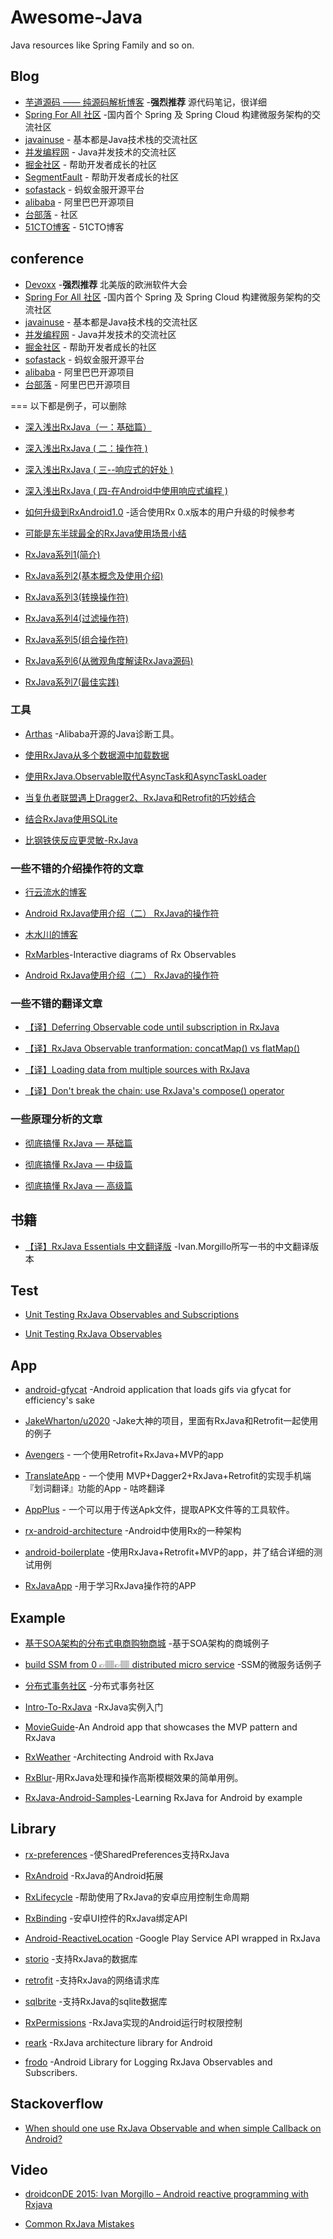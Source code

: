 # Awesome-Java
Java resources like Spring Family and so on.

## Blog
*  [芋道源码 —— 纯源码解析博客](http://www.iocoder.cn/) -**强烈推荐** 源代码笔记，很详细
* [Spring For All 社区](http://www.spring4all.com) -国内首个 Spring 及 Spring Cloud 构建微服务架构的交流社区
* [javainuse](https://www.javainuse.com/) - 基本都是Java技术栈的交流社区
* [并发编程网](http://ifeve.com/) - Java并发技术的交流社区
* [掘金社区](https://juejin.im/) - 帮助开发者成长的社区
* [SegmentFault](https://segmentfault.com/) - 帮助开发者成长的社区
* [sofastack](https://github.com/sofastack) - 蚂蚁金服开源平台
* [alibaba](https://github.com/alibaba) - 阿里巴巴开源项目
* [台部落](https://www.twblogs.net/) - 社区
* [51CTO博客](https://blog.51cto.com/) - 51CTO博客


## conference
*  [Devoxx](https://devoxx.com/) -**强烈推荐** 北美版的欧洲软件大会
* [Spring For All 社区](http://www.spring4all.com) -国内首个 Spring 及 Spring Cloud 构建微服务架构的交流社区
* [javainuse](https://www.javainuse.com/) - 基本都是Java技术栈的交流社区
* [并发编程网](http://ifeve.com/) - Java并发技术的交流社区
* [掘金社区](https://juejin.im/) - 帮助开发者成长的社区
* [sofastack](https://github.com/sofastack) - 蚂蚁金服开源平台
* [alibaba](https://github.com/alibaba) - 阿里巴巴开源项目
* [台部落](https://www.twblogs.net/) - 阿里巴巴开源项目


=== 以下都是例子，可以删除



* [深入浅出RxJava（一：基础篇）](http://blog.csdn.net/lzyzsd/article/details/41833541)

* [深入浅出RxJava ( 二：操作符 )](http://blog.csdn.net/lzyzsd/article/details/44094895)

* [深入浅出RxJava ( 三--响应式的好处 )](http://blog.csdn.net/lzyzsd/article/details/44891933)

* [深入浅出RxJava ( 四-在Android中使用响应式编程 )](http://blog.csdn.net/lzyzsd/article/details/45033611)

* [如何升级到RxAndroid1.0](http://blog.csdn.net/lzyzsd/article/details/49248235) -适合使用Rx 0.x版本的用户升级的时候参考

* [可能是东半球最全的RxJava使用场景小结](http://blog.csdn.net/theone10211024/article/details/50435325)

* [RxJava系列1(简介)](https://zhuanlan.zhihu.com/p/20687178)

* [RxJava系列2(基本概念及使用介绍)](https://zhuanlan.zhihu.com/p/20687307)

* [RxJava系列3(转换操作符)](https://zhuanlan.zhihu.com/p/21926591)

* [RxJava系列4(过滤操作符)](https://zhuanlan.zhihu.com/p/21966621)

* [RxJava系列5(组合操作符)](https://zhuanlan.zhihu.com/p/22039934)

* [RxJava系列6(从微观角度解读RxJava源码)](https://zhuanlan.zhihu.com/p/22338235) 
  
* [RxJava系列7(最佳实践)](https://zhuanlan.zhihu.com/p/23108381)  


### 工具

*  [Arthas](https://github.com/alibaba/arthas.git) -Alibaba开源的Java诊断工具。

* [使用RxJava从多个数据源中加载数据](http://www.devtf.cn/?p=764)

* [使用RxJava.Observable取代AsyncTask和AsyncTaskLoader](http://www.devtf.cn/?p=114)

* [当复仇者联盟遇上Dragger2、RxJava和Retrofit的巧妙结合](http://www.devtf.cn/?p=565)

* [结合RxJava使用SQLite](http://www.devtf.cn/?p=734)

* [比钢铁侠反应更灵敏-RxJava](http://www.devtf.cn/?p=770)

###  一些不错的介绍操作符的文章

 * [行云流水的博客](http://blog.csdn.net/job_hesc/article/details/46242117)

 * [Android RxJava使用介绍（二） RxJava的操作符](http://blog.chinaunix.net/uid/20771867.html)

 * [木水川的博客](http://mushuichuan.com/tags/RxJava/)

 * [RxMarbles](http://rxmarbles.com/)-Interactive diagrams of Rx Observables

 * [Android RxJava使用介绍（二） RxJava的操作符](http://blog.csdn.net/job_hesc/article/details/46242117)

###  一些不错的翻译文章

* [【译】Deferring Observable code until subscription in RxJava](http://www.jianshu.com/p/c83996149f5b)

* [【译】RxJava Observable tranformation: concatMap() vs flatMap()](http://www.jianshu.com/p/6d16805537ef)

* [【译】Loading data from multiple sources with RxJava](http://www.jianshu.com/p/be084df924dc)

* [【译】Don't break the chain: use RxJava's compose() operator](http://www.jianshu.com/p/e9e03194199e)

###  一些原理分析的文章
* [彻底搞懂 RxJava — 基础篇](http://diordna.sinaapp.com/?p=896)

* [彻底搞懂 RxJava — 中级篇](http://diordna.sinaapp.com/?p=910)

* [彻底搞懂 RxJava — 高级篇](http://diordna.sinaapp.com/?p=912)

## 书籍
* [【译】RxJava Essentials 中文翻译版](https://github.com/yuxingxin/RxJava-Essentials-CN) -Ivan.Morgillo所写一书的中文翻译版本

## Test
* [Unit Testing RxJava Observables and Subscriptions](http://fedepaol.github.io/blog/2015/09/13/testing-rxjava-observables-subscriptions/)

* [Unit Testing RxJava Observables](https://medium.com/ribot-labs/unit-testing-rxjava-6e9540d4a329)

## App

* [android-gfycat](https://github.com/dlew/android-gfycat) -Android application that loads gifs via gfycat for efficiency's sake

* [JakeWharton/u2020](https://github.com/JakeWharton/u2020) -Jake大神的项目，里面有RxJava和Retrofit一起使用的例子

* [Avengers](https://github.com/saulmm/Avengers) - 一个使用Retrofit+RxJava+MVP的app

* [TranslateApp](https://github.com/maoruibin/TranslateApp) - 一个使用 MVP+Dagger2+RxJava+Retrofit的实现手机端『划词翻译』功能的App - 咕咚翻译

* [AppPlus](https://github.com/maoruibin/AppPlus) - 一个可以用于传送Apk文件，提取APK文件等的工具软件。

* [rx-android-architecture](https://github.com/tehmou/rx-android-architecture) -Android中使用Rx的一种架构

* [android-boilerplate](https://github.com/ribot/android-boilerplate) -使用RxJava+Retrofit+MVP的app，并了结合详细的测试用例

* [RxJavaApp](https://github.com/jiang111/RxJavaApp) -用于学习RxJava操作符的APP

## Example

* [基于SOA架构的分布式电商购物商城](https://github.com/Exrick/xmall) -基于SOA架构的商城例子

* [build SSM from 0 👉🏽👉🏽 distributed micro service](https://github.com/crossoverJie/SSM) -SSM的微服务话例子

* [分布式事务社区](https://dromara.org/website/zh-cn/index.html) -分布式事务社区





* [Intro-To-RxJava](https://github.com/Froussios/Intro-To-RxJava) -RxJava实例入门

* [MovieGuide](https://github.com/esoxjem/MovieGuide)-An Android app that showcases the MVP pattern and RxJava

* [RxWeather](https://github.com/SmartDengg/RxWeather)
-Architecting Android with RxJava

* [RxBlur](https://github.com/SmartDengg/RxBlur)-用RxJava处理和操作高斯模糊效果的简单用例。

* [RxJava-Android-Samples](https://github.com/kaushikgopal/RxJava-Android-Samples)-Learning RxJava for Android by example

## Library

 * [rx-preferences](https://github.com/f2prateek/rx-preferences) -使SharedPreferences支持RxJava

 * [RxAndroid](https://github.com/ReactiveX/RxAndroid) -RxJava的Android拓展

 * [RxLifecycle](https://github.com/trello/RxLifecycle) -帮助使用了RxJava的安卓应用控制生命周期

 * [RxBinding](https://github.com/JakeWharton/RxBinding) -安卓UI控件的RxJava绑定API
 
 * [Android-ReactiveLocation](https://github.com/mcharmas/Android-ReactiveLocation) -Google Play Service API wrapped in RxJava

 * [storio](https://github.com/pushtorefresh/storio) -支持RxJava的数据库

 * [retrofit](https://github.com/square/retrofit) -支持RxJava的网络请求库

 * [sqlbrite](https://github.com/square/sqlbrite) -支持RxJava的sqlite数据库

 * [RxPermissions](https://github.com/tbruyelle/RxPermissions) -RxJava实现的Android运行时权限控制
 
 * [reark](https://github.com/reark/reark) -RxJava architecture library for Android
 
 * [frodo](https://github.com/android10/frodo) -Android Library for Logging RxJava Observables and Subscribers.


## Stackoverflow

* [When should one use RxJava Observable and when simple Callback on Android?](http://stackoverflow.com/questions/21890338/when-should-one-use-rxjava-observable-and-when-simple-callback-on-android)

## Video

* [droidconDE 2015: Ivan Morgillo – Android reactive programming with Rxjava](https://www.youtube.com/watch?v=JCLZ55M2gVo&list=PLAY9OtteiTj04IdJDW7KV1cy843reyjvT)

* [Common RxJava Mistakes](https://www.youtube.com/watch?v=QdmkXL7XikQ&feature=youtu.be)



